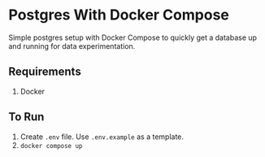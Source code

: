# Postgres With Docker Compose

Simple postgres setup with Docker Compose to quickly get a database up and running for data experimentation. 

## Requirements
1. Docker

## To Run
1. Create `.env` file. Use `.env.example` as a template. 
1. `docker compose up`

